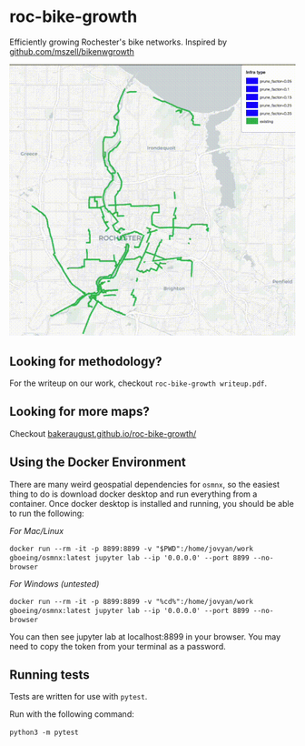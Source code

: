 # roc-bike-growth
Efficiently growing Rochester's bike networks. Inspired by [github.com/mszell/bikenwgrowth](https://github.com/mszell/bikenwgrowth)

![growth](growth.gif)

## Looking for methodology?
For the writeup on our work, checkout `roc-bike-growth writeup.pdf`.

## Looking for more maps?
Checkout [bakeraugust.github.io/roc-bike-growth/](https://bakeraugust.github.io/roc-bike-growth/)

## Using the Docker Environment

There are many weird geospatial dependencies for `osmnx`, so the easiest thing to do is download docker desktop and run everything from a container. Once docker desktop is installed and running, you should be able to run the following:

*For Mac/Linux*

```
docker run --rm -it -p 8899:8899 -v "$PWD":/home/jovyan/work gboeing/osmnx:latest jupyter lab --ip '0.0.0.0' --port 8899 --no-browser
```

*For Windows (untested)*
```
docker run --rm -it -p 8899:8899 -v "%cd%":/home/jovyan/work gboeing/osmnx:latest jupyter lab --ip '0.0.0.0' --port 8899 --no-browser
```

You can then see jupyter lab at localhost:8899 in your browser. You may need to copy the token from your terminal as a password.


## Running tests

Tests are written for use with `pytest`.

Run with the following command:

`python3 -m pytest`



